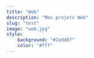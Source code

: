 ```yaml
---
title: "Web"
description: "Mes projets Web"
slug: "test"
image: "web.jpg"
style:
    background: "#2a9d8f"
    color: "#fff"
---
```

